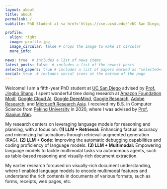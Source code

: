 ```yaml
---
layout: about
title: about
permalink: /
subtitle: PhD Student at <a href='https://cse.ucsd.edu/'>UC San Diego, CSE</a>.

profile:
  align: right
  image: profile.jpg
  image_circular: false # crops the image to make it circular
  more_info:

news: true  # includes a list of news items
latest_posts: false  # includes a list of the newest posts
selected_papers: true # includes a list of papers marked as "selected={true}"
social: true  # includes social icons at the bottom of the page
---
```

Welcome! I am a fifth-year PhD student at [UC San Diego](https://ucsd.edu) advised by [Prof. Jingbo Shang](https://shangjingbo1226.github.io/).
I spent wonderful time doing research at [Amazon Foundation Modl](https://www.amazon.science/), [Google Cloud AI](https://research.google/teams/cloud-ai/), [Google DeepMind](https://deepmind.google/), [Google Research](https://research.google/), [Adobe Research](https://research.adobe.com/), and [Microsoft Research Asia](https://www.microsoft.com/en-us/research/lab/microsoft-research-asia/).
I received my B.S. in Computer Science from [Peking University](https://english.pku.edu.cn/) in 2020, where I was advised by [Prof. Xiaojun Wan](https://wanxiaojun.github.io/).

My research centers on leveraging language models for reasoning and planning, with a focus on: **(1) LLM + Retrieval:** Enhancing factual accuracy and minimizing hallucinations through retrieval-augmented generation (RAG). **(2) LLM + Code:** Improving the automatic debugging capabilities and coding proficiency of language models. **(3) LLM + Multimodal:** Empowering language models to tackle multimodal tasks via autonomous agents, such as table-based reasoning and visually-rich document extraction. 

My earlier research forcused on visually-rich document understanding, where I enabled language models to encode multimodal features and understand the rich contents in documents of various formats, such as forms, receipts, web pages, etc.
